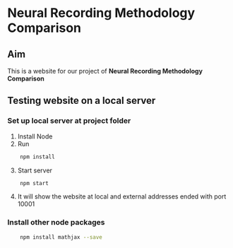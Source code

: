 # Neural Recording Methodology Comparison

## Aim
This is a website for our project of __Neural Recording Methodology Comparison__


## Testing website on a local server

### Set up local server at project folder
1. Install Node
2. Run
```bash
    npm install
```
3. Start server
```bash
    npm start
```
4. It will show the website at local and external addresses ended with port 10001

### Install other node packages

```bash
    npm install mathjax --save
```
